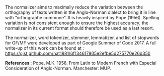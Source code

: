The normalizer aims to maximally reduce the variation between the orthography of texts written in the Anglo-Norman dialect
to bring it in line with “orthographe commune”. It is heavily inspired by Pope (1956).
Spelling variation is not consistent enough to ensure the highest accuracy; the normalizer in its current format should
therefore be used as a last resort.


The normalizer, word tokenizer, stemmer, lemmatizer, and list of stopwords for OF/MF were developed as part of Google Summer of Code 2017.
A full write-up of this work can be found at : https://gist.github.com/nat1881/6f134617805e2efbe5d275770e26d350


**References :** Pope, M.K. 1956. From Latin to Modern French with Especial Consideration of Anglo-Norman. Manchester: MUP.
